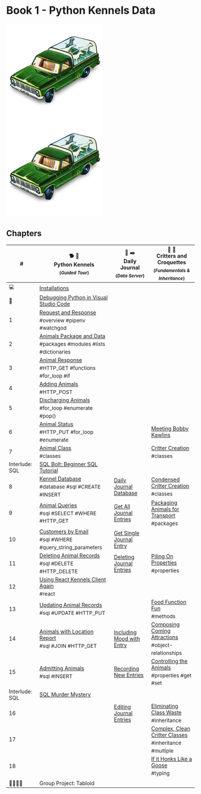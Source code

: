 # Book 1 - Python Kennels Data

![](./chapters/images/kennel-car.png)
![](./chapters/images/kennel-car.png)

## Chapters

| # | 🐕 🐩 <br/> Python Kennels<br/><sub>(_Guided Tour_)</sub> | 📔 ✒️ <br/> Daily Journal <br/><sub>(_Data Server_)</sub> | 🐑 🦆 <br/> Critters and Croquettes <br/><sub>(_Fundamentals &amp; <br/> Inheritance_)</sub>
|--|--|---|---|
| 💻 | [Installations](./chapters/INSTALLATIONS.md) | | |
| 🐞 | [Debugging Python in Visual Studio Code](./chapters/DEBUGGING_PYTHON.md) | | |
| 1 | [Request and Response](./chapters/PK_INTRO_SETUP.md) <br/> <sub style="font-size:0.85rem;">#overview #pipenv #watchgod</sub> | | |
| 2 | [Animals Package and Data](./chapters/PK_PACKAGES_INTRO.md) <br/> <sub style="font-size:0.85rem;">#packages #modules #lists #dictionaries</sub> | | |
| 3 |  [Animal Response](./chapters/PK_ANIMAL_RESOURCE.md) <br/> <sub style="font-size:0.85rem;">#HTTP_GET #functions #for_loop #if</sub> |  | |
| 4 | [Adding Animals](./chapters/PK_CREATE_ANIMAL.md) <br/> <sub style="font-size:0.85rem;">#HTTP_POST</sub> |  | |
| 5 | [Discharging Animals](./chapters/PK_DELETE_ANIMAL.md) <br/> <sub style="font-size:0.85rem;">#for_loop #enumerate #pop()</sub> |  | |
| 6 | [Animal Status](./chapters/PK_UPDATE_ANIMAL.md) <br/> <sub style="font-size:0.85rem;">#HTTP_PUT #for_loop #enumerate</sub> |  | [Meeting Bobby Kawlins](./chapters/CC_PROJECT_SETUP.md) <br/> <sub style="font-size:0.85rem;"></sub> |
| 7 | [Animal Class](./chapters/PK_CLASSES.md) <br/> <sub style="font-size:0.85rem;">#classes</sub> |  | [Critter Creation](./chapters/CC_CLASSES.md) <br/> <sub style="font-size:0.85rem;">#classes</sub> |
| Interlude: SQL | [SQL Bolt: Beginner SQL Tutorial](https://sqlbolt.com/) |  |  |
| 8 | [Kennel Database](./chapters/PK_DATABASE_INTRO.md) <br/> <sub style="font-size:0.85rem;">#database #sql #CREATE #INSERT</sub> | [Daily Journal Database](./chapters/DJ_DATABASE_CREATION.md) | [Condensed Critter Creation](./chapters/CC_CONSTRUCTORS.md) <br/> <sub style="font-size:0.85rem;">#classes</sub> |
| 9 | [Animal Queries](./chapters/PK_SQL_SELECT.md) <br/> <sub style="font-size:0.85rem;">#sql #SELECT #WHERE #HTTP_GET</sub> | [Get All Journal Entries](./chapters/DJ_QUERY_ALL.md) | [Packaging Animals for Transport](./chapters/CC_PACKAGES.md) <br/> <sub style="font-size:0.85rem;">#packages</sub> |
| 10 | [Customers by Email](./chapters/PK_WHERE_QUERY_STRING_PARAMS.md) <br/> <sub style="font-size:0.85rem;">#sql #WHERE #query_string_parameters</sub> | [Get Single Journal Entry](./chapters/DJ_QUERY_SINGLE.md) |  |
| 11 | [Deleting Animal Records](./chapters/PK_SQL_DELETE.md) <br/> <sub style="font-size:0.85rem;">#sql #DELETE #HTTP_DELETE</sub> | [Deleting Journal Entries](./chapters/DJ_DELETE.md) | [Piling On Properties](./chapters/CC_CLASS_PROPERTIES.md) <br/> <sub style="font-size:0.85rem;">#properties</sub> |
| 12 | [Using React Kennels Client Again](./chapters/PK_REACT_CLIENT.md) <br/> <sub style="font-size:0.85rem;">#react</sub> |  |  |
| 13 | [Updating Animal Records](./chapters/PK_SQL_UPDATE.md) <br/> <sub style="font-size:0.85rem;">#sql #UPDATE #HTTP_PUT</sub> |  | [Food Function Fun](./chapters/CC_METHODS.md) <br/> <sub style="font-size:0.85rem;">#methods</sub> |
| 14 | [Animals with Location Report](./chapters/PK_SQL_JOINS.md) <br/> <sub style="font-size:0.85rem;">#sql #JOIN #HTTP_GET</sub> | [Including Mood with Entry](./chapters/DJ_JOIN_MOOD.md) | [Composing Coming Attractions](./chapters/CC_COMPOSITION.md) <br/> <sub style="font-size:0.85rem;">#object-relationships</sub> |
| 15 | [Admitting Animals](./chapters/PK_POST_INSERT.md) <br/> <sub style="font-size:0.85rem;">#sql #INSERT</sub> | [Recording New Entries](./chapters/DJ_INSERT.md) | [Controlling the Animals](./chapters/CC_GETTER_SETTER.md) <br/> <sub style="font-size:0.85rem;">#properties #get #set</sub> |
| Interlude: SQL | [SQL Murder Mystery](https://mystery.knightlab.com/) |  |  |
| 16 |  | [Editing Journal Entries](./chapters/DJ_UPDATE.md) | [Eliminating Class Waste](./chapters/CC_INHERITANCE.md) <br/> <sub style="font-size:0.85rem;">#inheritance</sub> |
| 17 |  |  | [Complex, Clean Critter Classes](./chapters/CC_MULTIPLE_INHERITANCE.md) <br/> <sub style="font-size:0.85rem;">#inheritance #multiple</sub> |  |
| 18 |  |  | [If it Honks Like a Goose](./chapters/CC_DUCK_TYPING.md) <br/> <sub style="font-size:0.85rem;">#typing</sub> |  |
|  |  |  |  |  |
| 👨‍👩‍👧‍👧 | Group Project: Tabloid | | | |

